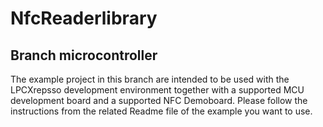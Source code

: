 # NfcReaderlibrary

## Branch microcontroller
The example project in this branch are intended to be used with the LPCXrepsso development environment together with a supported MCU development board and a supported NFC Demoboard.
Please follow the instructions from the related Readme file of the example you want to use.